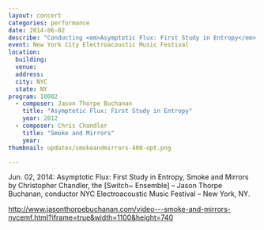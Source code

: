 ```yaml
---
layout: concert
categories: performance
date: 2014-06-02
describe: "Conducting <em>Asymptotic Flux: First Study in Entropy</em> and <em>Smoke and Mirrors</em> by Christopher Chandler. [Switch~ Ensemble]."
event: New York City Electroacoustic Music Festival
location:
  building:
  venue:
  address:
  city: NYC
  state: NY
program: 10002
  - composer: Jason Thorpe Buchanan
    title: "Asymptotic Flux: First Study in Entropy"
    year: 2012
  - composer: Chris Chandler
    title: "Smoke and Mirrors"
    year:
thumbnail: updates/smokeandmirrors-400-opt.png

---
```


Jun. 02, 2014: Asymptotic Flux: First Study in Entropy, Smoke and Mirrors by Christopher Chandler, the [Switch~ Ensemble] – Jason Thorpe Buchanan, conductor NYC Electroacoustic Music Festival – New York, NY.

http://www.jasonthorpebuchanan.com/video---smoke-and-mirrors-nycemf.html?iframe=true&width=1100&height=740
